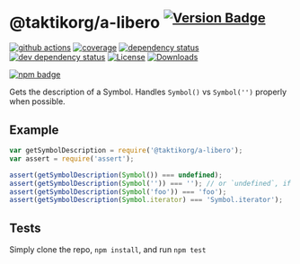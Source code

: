 # @taktikorg/a-libero <sup>[![Version Badge][2]][1]</sup>

[![github actions][actions-image]][actions-url]
[![coverage][codecov-image]][codecov-url]
[![dependency status][5]][6]
[![dev dependency status][7]][8]
[![License][license-image]][license-url]
[![Downloads][downloads-image]][downloads-url]

[![npm badge][11]][1]

Gets the description of a Symbol. Handles `Symbol()` vs `Symbol('')` properly when possible.

## Example

```js
var getSymbolDescription = require('@taktikorg/a-libero');
var assert = require('assert');

assert(getSymbolDescription(Symbol()) === undefined);
assert(getSymbolDescription(Symbol('')) === ''); // or `undefined`, if in an engine that lacks name inference from concise method
assert(getSymbolDescription(Symbol('foo')) === 'foo');
assert(getSymbolDescription(Symbol.iterator) === 'Symbol.iterator');
```

## Tests
Simply clone the repo, `npm install`, and run `npm test`

[1]: https://npmjs.org/package/@taktikorg/a-libero
[2]: https://versionbadg.es/inspect-js/@taktikorg/a-libero.svg
[5]: https://david-dm.org/inspect-js/@taktikorg/a-libero.svg
[6]: https://david-dm.org/inspect-js/@taktikorg/a-libero
[7]: https://david-dm.org/inspect-js/@taktikorg/a-libero/dev-status.svg
[8]: https://david-dm.org/inspect-js/@taktikorg/a-libero#info=devDependencies
[11]: https://nodei.co/npm/@taktikorg/a-libero.png?downloads=true&stars=true
[license-image]: https://img.shields.io/npm/l/@taktikorg/a-libero.svg
[license-url]: LICENSE
[downloads-image]: https://img.shields.io/npm/dm/@taktikorg/a-libero.svg
[downloads-url]: https://npm-stat.com/charts.html?package=@taktikorg/a-libero
[codecov-image]: https://codecov.io/gh/inspect-js/@taktikorg/a-libero/branch/main/graphs/badge.svg
[codecov-url]: https://app.codecov.io/gh/inspect-js/@taktikorg/a-libero/
[actions-image]: https://img.shields.io/endpoint?url=https://github-actions-badge-u3jn4tfpocch.runkit.sh/inspect-js/@taktikorg/a-libero
[actions-url]: https://github.com/taktikorg/a-libero/actions
